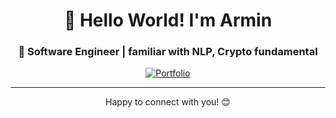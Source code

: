 <div align="center">

# 👋 Hello World! I'm Armin

### 🌟 Software Engineer | familiar with NLP, Crypto fundamental

[![Portfolio](https://img.shields.io/badge/🚀_Portfolio-%23000000.svg?style=for-the-badge&logo=react&logoColor=white)](https://arminrmt.github.io/)
</div>

---

<p align="center">
  Happy to connect with you! 😊
</p>
